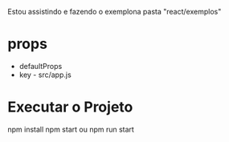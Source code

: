 Estou assistindo e fazendo o exemplona pasta "react/exemplos"


# props
- defaultProps
- key - src/app.js

# Executar o Projeto
npm install
npm start ou npm run start
